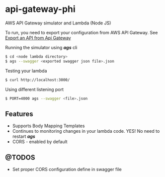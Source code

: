 # api-gateway-phi
AWS API Gateway simulator and Lambda (Node JS)

To run, you need to export your configuration from AWS API Gateway.  See [Export an API from Api Gateway](http://docs.aws.amazon.com/apigateway/latest/developerguide/api-gateway-export-api.html)

Running the simulator using **_ags_** cli
```bash
$ cd <node lambda directory>
$ ags --swagger <exported swagger json file>.json

```

Testing your lambda
```bash
$ curl http://localhost:3000/
```

Using different listening port
```bash
$ PORT=4000 ags --swagger <file>.json
```

Features
---------

* Supports Body Mapping Templates
* Continues to monitoring changes in your lambda code.  YES! No need to restart **_ags_**
* CORS - enabled by default

@TODOS
------
* Set proper CORS configuration define in swagger file
